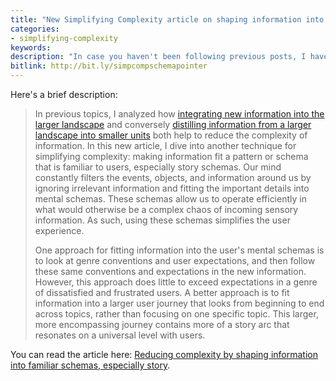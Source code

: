 ```yaml
---
title: "New Simplifying Complexity article on shaping information into familiar schemas, especially story"
categories:
- simplifying-complexity
keywords:
description: "In case you haven't been following previous posts, I have a microsite called <a href='https://idratherbewriting.com/simplifying-complexity/'>Simplifying Complexity</a> where I'm exploring various approaches for making complex information more usable and consumable. This microsite contains longer, more in-depth articles following a specific theme. My latest addition to the site is a new article called 'Reducing complexity by shaping information into familiar schemas, especially story'."
bitlink: http://bit.ly/simpcompschemapointer
---
```


Here's a brief description:

> In previous topics, I analyzed how [integrating new information into the larger landscape](https://idratherbewriting.com/simplifying-complexity/ensuring-information-harmony-in-the-larger-documentation-landscape.html) and conversely [distilling information from a larger landscape into smaller units](https://idratherbewriting.com/simplifying-complexity/reduction-layering-distillation.html) both help to reduce the complexity of information. In this new article, I dive into another technique for simplifying complexity: making information fit a pattern or schema that is familiar to users, especially story schemas. Our mind constantly filters the events, objects, and information around us by ignoring irrelevant information and fitting the important details into mental schemas. These schemas allow us to operate efficiently in what would otherwise be a complex chaos of incoming sensory information. As such, using these schemas simplifies the user experience.
>
> One approach for fitting information into the user's mental schemas is to look at genre conventions and user expectations, and then follow these same conventions and expectations in the new information. However, this approach does little to exceed expectations in a genre of dissatisfied and frustrated users. A better approach is to fit information into a larger user journey that looks from beginning to end across topics, rather than focusing on one specific topic. This larger, more encompassing journey contains more of a story arc that resonates on a universal level with users.

You can read the article here: [Reducing complexity by shaping information into familiar schemas, especially story](http://bit.ly/shapinginfoschemas).
